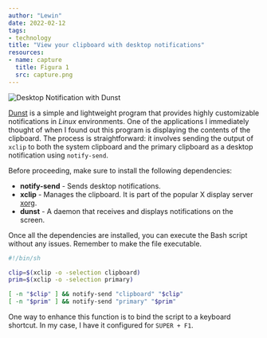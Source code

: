 ```yaml
---
author: "Lewin"
date: 2022-02-12
tags:
- technology
title: "View your clipboard with desktop notifications"
resources:
- name: capture
  title: Figura 1
  src: capture.png
---
```


![Desktop Notification with Dunst](capture)

[Dunst](https://github.com/dunst-project/dunst) is a simple and lightweight program that provides highly customizable notifications in *Linux* environments. One of the applications I immediately thought of when I found out this program is displaying the contents of the clipboard. The process is straightforward: it involves sending the output of `xclip` to both the system clipboard and the primary clipboard as a desktop notification using `notify-send`.

Before proceeding, make sure to install the following dependencies:

- **notify-send** - Sends desktop notifications.
- **xclip** - Manages the clipboard. It is part of the popular X display server [xorg](https://wiki.archlinux.org/title/xorg).
- **dunst** - A daemon that receives and displays notifications on the screen.

Once all the dependencies are installed, you can execute the Bash script without any issues. Remember to make the file executable.

```bash
#!/bin/sh

clip=$(xclip -o -selection clipboard)
prim=$(xclip -o -selection primary)

[ -n "$clip" ] && notify-send "clipboard" "$clip"
[ -n "$prim" ] && notify-send "primary" "$prim"
```

One way to enhance this function is to bind the script to a keyboard shortcut. In my case, I have it configured for `SUPER + F1`.